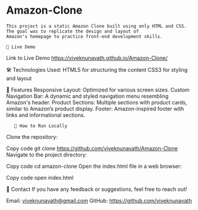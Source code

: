 # Amazon-Clone
    This project is a static Amazon Clone built using only HTML and CSS. The goal was to replicate the design and layout of 
    Amazon's homepage to practice front-end development skills.

    🔗 Live Demo
Link to Live Demo https://viveknunavath.github.io/Amazon-Clone/

🛠️ Technologies Used:
      HTML5 for structuring the content
      CSS3 for styling and layout

📄 Features
       Responsive Layout: Optimized for various screen sizes.
       Custom Navigation Bar: A dynamic and styled navigation menu resembling Amazon's header.
       Product Sections: Multiple sections with product cards, similar to Amazon’s product display.
       Footer: Amazon-inspired footer with links and informational sections.     

       🚀 How to Run Locally
Clone the repository:

Copy code
git clone https://github.com/viveknunavath/Amazon-Clone
Navigate to the project directory:

Copy code
cd amazon-clone
Open the index.html file in a web browser:

Copy code
open index.html

📧 Contact
If you have any feedback or suggestions, feel free to reach out!

Email: viveknunavath@gmail.com
GitHub: https://github.com/viveknunavath

